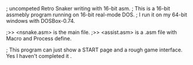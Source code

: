 ; uncompeted Retro Snaker writing with 16-bit asm.
; This is a 16-bit assmebly program running on 16-bit real-mode DOS.
; I run it on my 64-bit windows with DOSBox-0.74.

;>> <nsnake.asm> is the main file.
;>> <assist.asm> is a .asm file with Macro and Process define.

; This program can just show a START page and a rough game interface. Yes I haven't completed it .
